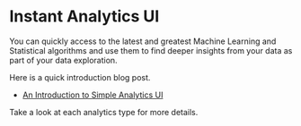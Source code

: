 # Instant Analytics UI

You can quickly access to the latest and greatest Machine Learning and Statistical algorithms and use them to find deeper insights from your data as part of your data exploration.

Here is a quick introduction blog post.

* [An Introduction to Simple Analytics UI](https://blog.exploratory.io/an-introduction-to-simple-analytics-ui-e869f300c9bb)

Take a look at each analytics type for more details. 
